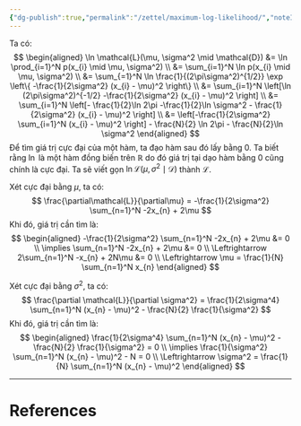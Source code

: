 ```yaml
---
{"dg-publish":true,"permalink":"/zettel/maximum-log-likelihood/","noteIcon":"📝","created":"2024-04-25T16:38:41.123+07:00","updated":"2024-04-25T16:40:10.320+07:00"}
---
```


Ta có:
$$
\begin{aligned}
\ln \mathcal{L}(\mu, \sigma^2 \mid \mathcal{D}) &= \ln \prod_{i=1}^N p(x_{i} \mid \mu, \sigma^2) \\
&= \sum_{i=1}^N \ln p(x_{i} \mid \mu, \sigma^2) \\
&= \sum_{=1}^N \ln \frac{1}{(2\pi\sigma^2)^{1/2}} \exp \left\{ -\frac{1}{2\sigma^2} (x_{i} - \mu)^2 \right\} \\
&= \sum_{i=1}^N \left[\ln (2\pi\sigma^2)^{-1/2} -\frac{1}{2\sigma^2} (x_{i} - \mu)^2 \right] \\
&= \sum_{i=1}^N \left[- \frac{1}{2}\ln 2\pi -\frac{1}{2}\ln \sigma^2 - \frac{1}{2\sigma^2} (x_{i} - \mu)^2 \right] \\
&= \left[-\frac{1}{2\sigma^2} \sum_{i=1}^N (x_{i} - \mu)^2 \right] - \frac{N}{2} \ln 2\pi - \frac{N}{2}\ln \sigma^2
\end{aligned}
$$
Để tìm giá trị cực đại của một hàm, ta đạo hàm sau đó lấy bằng $0$. Ta biết rằng $\ln$ là một hàm đồng biến trên $\mathbb{R}$ do đó giá trị tại dạo hàm bằng $0$ cũng chính là cực đại. Ta sẽ viết gọn $\ln \mathcal{L}(\mu, \sigma^2 \mid \mathcal{D})$ thành $\mathcal{L}$.

Xét cực đại bằng $\mu$, ta có:
$$
\frac{\partial\mathcal{L}}{\partial\mu} = -\frac{1}{2\sigma^2} \sum_{n=1}^N -2x_{n} + 2\mu 
$$
Khi đó, giá trị cần tìm là:
$$
\begin{aligned}
-\frac{1}{2\sigma^2} \sum_{n=1}^N -2x_{n} + 2\mu &= 0 \\
\implies \sum_{n=1}^N -2x_{n} + 2\mu &= 0 \\
\Leftrightarrow 2\sum_{n=1}^N -x_{n} + 2N\mu &= 0 \\
\Leftrightarrow \mu = \frac{1}{N} \sum_{n=1}^N x_{n}
\end{aligned}
$$

Xét cực đại bằng $\sigma^2$, ta có:
$$
\frac{\partial \mathcal{L}}{\partial \sigma^2} = \frac{1}{2\sigma^4} \sum_{n=1}^N (x_{n} - \mu)^2 - \frac{N}{2} \frac{1}{\sigma^2}
$$
Khi đó, giá trị cần tìm là:
$$
\begin{aligned}
\frac{1}{2\sigma^4} \sum_{n=1}^N (x_{n} - \mu)^2 - \frac{N}{2} \frac{1}{\sigma^2} = 0 \\
\implies \frac{1}{\sigma^2} \sum_{n=1}^N (x_{n} - \mu)^2 - N = 0 \\
\Leftrightarrow \sigma^2 = \frac{1}{N} \sum_{n=1}^N (x_{n} - \mu)^2
\end{aligned}
$$

---
# References